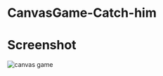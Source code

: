 # CanvasGame-Catch-him
# Screenshot


![canvas game](https://user-images.githubusercontent.com/46546858/155824608-231b686a-e2d4-4555-ae48-5f14d38cdeef.jpg)
